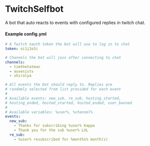 # TwitchSelfbot
A bot that auto reacts to events with configured replies in twitch chat.

#### Example config.yml
```yaml
# A Twitch oauth token the bot will use to log in to chat
token: oi1j2o3i

# Channels the bot will join after connecting to chat
channels:
  - timthetatman
  - auxesistv
  - shiralya

# All events the bot should reply to. Replies are
# randomly selected from list provided for each event
#
# Available events: new_sub, re_sub, hosting_started, 
# hosting_ended, hosted_started, hosted_ended, user_banned
#
# Available variables: %user%, %channel%
events:
  new_sub:
    - Thanks for subscribing %user% Kappa
    - Thank you for the sub %user% LUL
  re_sub:
    - %user% resubscribed for %months% month(s)
```
